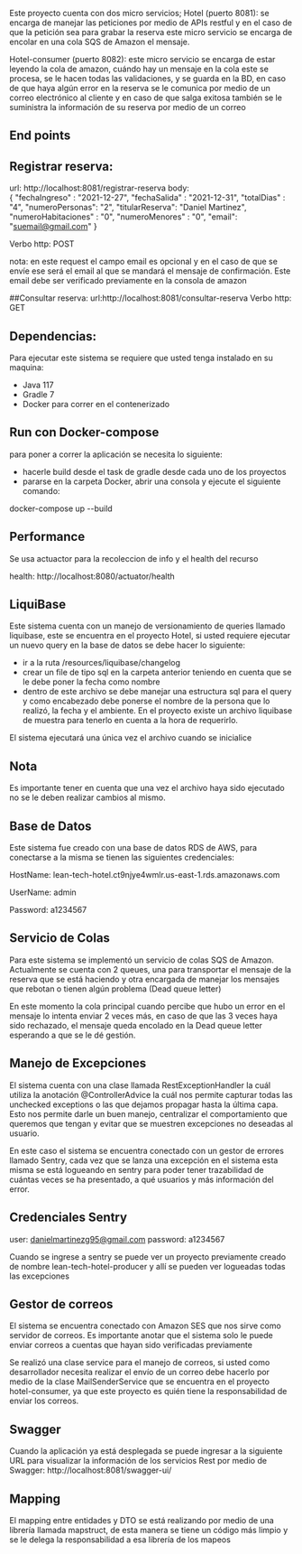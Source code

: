 Este proyecto cuenta con dos micro servicios;
Hotel (puerto 8081): se encarga de manejar las peticiones por medio de APIs restful y en el caso de que la petición sea para grabar la reserva
este micro servicio se encarga de encolar en una cola SQS de Amazon el mensaje.

Hotel-consumer (puerto 8082): este micro servicio se encarga de estar leyendo la cola de amazon, cuándo hay un mensaje en la cola este se procesa, se le hacen todas las validaciones,
y se guarda en la BD, en caso de que haya algún error en la reserva se le comunica por medio de un correo electrónico al cliente y en caso de que salga exitosa también se
le suministra la información de su reserva por medio de un correo

## End points
## Registrar reserva: 
url: http://localhost:8081/registrar-reserva
body:   
{
    "fechaIngreso" : "2021-12-27",
    "fechaSalida" : "2021-12-31",
    "totalDias" : "4",
    "numeroPersonas": "2",
    "titularReserva": "Daniel Martinez",
    "numeroHabitaciones" : "0",
    "numeroMenores" : "0",
    "email": "suemail@gmail.com"
}

Verbo http: POST

nota: en este request el campo email es opcional y en el caso de que se envíe ese será el email al que se mandará el mensaje de confirmación. Este email debe ser verificado previamente en la consola de amazon

##Consultar reserva:
url:http://localhost:8081/consultar-reserva
Verbo http: GET



## Dependencias:

Para ejecutar este sistema se requiere que usted tenga instalado en su maquina:

- Java 117
- Gradle 7
- Docker para correr en el contenerizado

## Run con Docker-compose
para poner a correr la aplicación se necesita lo siguiente:
- hacerle build desde el task de gradle desde cada uno de los proyectos
- pararse en la carpeta Docker, abrir una consola y ejecute el siguiente comando:

docker-compose up --build

## Performance
Se usa actuactor para la recoleccion de info y el health del recurso

health: http://localhost:8080/actuator/health

## LiquiBase
Este sistema cuenta con un manejo de versionamiento de queries llamado liquibase, este se encuentra
en el proyecto Hotel, si usted requiere ejecutar un nuevo query en la base de datos se debe hacer lo siguiente:

- ir a la ruta /resources/liquibase/changelog
- crear un file de tipo sql en la carpeta anterior teniendo en cuenta que se le debe poner la fecha como nombre
- dentro de este archivo se debe manejar una estructura sql para el query y como encabezado debe ponerse
  el nombre de la persona que lo realizó, la fecha y el ambiente. En el proyecto existe un archivo liquibase de 
  muestra para tenerlo en cuenta a la hora de requerirlo.
  
El sistema ejecutará una única vez el archivo cuando se inicialice 

## Nota
Es importante tener en cuenta que una vez el archivo haya sido ejecutado no se le deben realizar cambios al mismo.


## Base de Datos
Este sistema fue creado con una base de datos RDS de AWS, para conectarse a la misma se tienen las siguientes 
credenciales:

HostName: lean-tech-hotel.ct9njye4wmlr.us-east-1.rds.amazonaws.com 

UserName: admin

Password: a1234567

## Servicio de Colas
Para este sistema se implementó un servicio de colas SQS de Amazon.
Actualmente se cuenta con 2 queues, una para transportar el mensaje de la reserva que se está haciendo y otra encargada de manejar los mensajes
que rebotan o tienen algún problema (Dead queue letter)

En este momento la cola principal cuando percibe que hubo un error en el mensaje lo intenta enviar 2 veces más, en caso de que las 3 veces haya sido 
rechazado, el mensaje queda encolado en la Dead queue letter esperando a que se le dé gestión.

## Manejo de Excepciones
El sistema cuenta con una clase llamada RestExceptionHandler la cuál utiliza la anotación @ControllerAdvice la cuál nos permite capturar todas las unchecked exceptions
o las que dejamos propagar hasta la última capa. Esto nos permite darle un buen manejo, centralizar el comportamiento que queremos que tengan y evitar que se muestren
excepciones no deseadas al usuario.

En este caso el sistema se encuentra conectado con un gestor de errores llamado Sentry, cada vez que se lanza una excepción en el sistema esta misma se
está logueando en sentry para poder tener trazabilidad de cuántas veces se ha presentado, a qué usuarios y más información del error.

## Credenciales Sentry
user: danielmartinezg95@gmail.com
password: a1234567

Cuando se ingrese a sentry se puede ver un proyecto previamente creado de nombre lean-tech-hotel-producer y allí se pueden ver logueadas todas las excepciones

## Gestor de correos
El sistema se encuentra conectado con Amazon SES que nos sirve como servidor de correos. Es importante anotar que el sistema solo le puede enviar correos a cuentas que hayan
sido verificadas previamente

Se realizó una clase service para el manejo de correos, si usted como desarrollador necesita realizar el envío de un correo debe hacerlo por medio de la clase MailSenderService que se encuentra en el proyecto hotel-consumer, 
ya que este proyecto es quién tiene la responsabilidad de enviar los correos.

## Swagger
Cuando la aplicación ya está desplegada se puede ingresar a la siguiente URL para visualizar la información de los servicios Rest por medio de Swagger:
http://localhost:8081/swagger-ui/

## Mapping
El mapping entre entidades y DTO se está realizando por medio de una librería llamada mapstruct, de esta manera se tiene un código más limpio y se le delega la responsabilidad a esa librería de los mapeos
